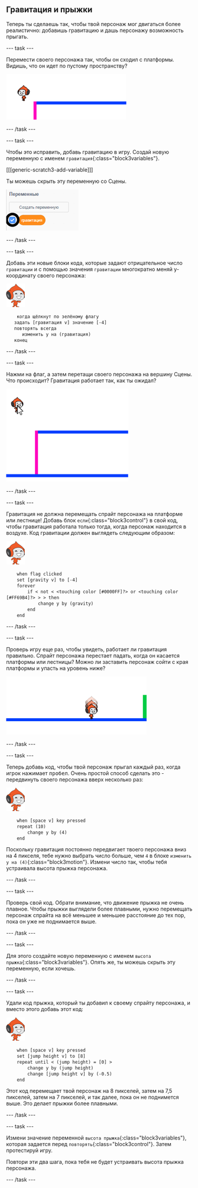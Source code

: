 ## Гравитация и прыжки

Теперь ты сделаешь так, чтобы твой персонаж мог двигаться более реалистично: добавишь гравитацию и дашь персонажу возможность прыгать.

\--- task \---

Перемести своего персонажа так, чтобы он сходил с платформы. Видишь, что он идет по пустому пространству?

![снимок экрана](images/dodge-no-gravity.png)

\--- /task \---

\--- task \---

Чтобы это исправить, добавь гравитацию в игру. Создай новую переменную с именем `гравитация`{:class="block3variables"}.

[[[generic-scratch3-add-variable]]]

Ты можешь скрыть эту переменную со Сцены.

![снимок экрана](images/dodge-gravity-annotated.png)

\--- /task \---

\--- task \---

Добавь эти новые блоки кода, которые задают отрицательное число `гравитации` и с помощью значения `гравитации` многократно меняй y-координату своего персонажа:

![спрайт Пико ходит](images/pico_walking_sprite.png)

```blocks3
    когда щёлкнут по зелёному флагу
   задать [гравитация v] значение [-4]
   повторять всегда 
      изменить y на (гравитация)
   конец
```

\--- /task \---

\--- task \---

Нажми на флаг, а затем перетащи своего персонажа на вершину Сцены. Что происходит? Гравитация работает так, как ты ожидал?

![снимок экрана](images/dodge-gravity-drag.png)

\--- /task \---

\--- task \---

Гравитация не должна перемещать спрайт персонажа на платформе или лестнице! Добавь блок `если`{:class="block3control"} в свой код, чтобы гравитация работала только тогда, когда персонаж находится в воздухе. Код гравитации должен выглядеть следующим образом:

![спрайт Пико ходит](images/pico_walking_sprite.png)

```blocks3
    when flag clicked
    set [gravity v] to [-4]
    forever
        if < not < <touching color [#0000FF]?> or <touching color [#FF69B4]?> > > then
            change y by (gravity)
        end
    end
```

\--- /task \---

\--- task \---

Проверь игру еще раз, чтобы увидеть, работает ли гравитация правильно. Спрайт персонажа перестает падать, когда он касается платформы или лестницы? Можно ли заставить персонаж сойти с края платформы и упасть на уровень ниже?

![снимок экрана](images/dodge-gravity-test.png)

\--- /task \---

\--- task \---

Теперь добавь код, чтобы твой персонаж прыгал каждый раз, когда игрок нажимает <kbd>пробел</kbd>. Очень простой способ сделать это - передвинуть своего персонажа вверх несколько раз:

![спрайт Пико ходит](images/pico_walking_sprite.png)

```blocks3
    when [space v] key pressed
    repeat (10)
        change y by (4)
    end
```

Поскольку гравитация постоянно передвигает твоего персонажа вниз на 4 пикселя, тебе нужно выбрать число больше, чем `4` в блоке `изменить y на (4)`{:class="block3motion"}. Измени число так, чтобы тебя устраивала высота прыжка персонажа.

\--- /task \---

\--- task \---

Проверь свой код. Обрати внимание, что движение прыжка не очень плавное. Чтобы прыжки выглядели более плавными, нужно перемещать персонаж спрайта на всё меньшее и меньшее расстояние до тех пор, пока он уже не поднимается выше.

\--- /task \---

\--- task \---

Для этого создайте новую переменную с именем `высота прыжка`{:class="block3variables"}. Опять же, ты можешь скрыть эту переменную, если хочешь.

\--- /task \---

\--- task \---

Удали код прыжка, который ты добавил к своему спрайту персонажа, и вместо этого добавь этот код:

![спрайт Пико ходит](images/pico_walking_sprite.png)

```blocks3
    when [space v] key pressed
    set [jump height v] to [8]
    repeat until < (jump height) = [0] >
        change y by (jump height)
        change [jump height v] by (-0.5)
    end
```

Этот код перемещает твой персонаж на 8 пикселей, затем на 7,5 пикселей, затем на 7 пикселей, и так далее, пока он не поднимется выше. Это делает прыжки более плавными.

\--- /task \---

\--- task \---

Измени значение переменной `высота прыжка`{:class="block3variables"}, которая задается перед `повторять`{:class="block3control"}. Затем протестируй игру.

Повтори эти два шага, пока тебя не будет устраивать высота прыжка персонажа.

\--- /task \---